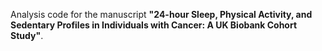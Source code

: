 Analysis code for the manuscript **"24-hour Sleep, Physical Activity, and Sedentary Profiles in Individuals with Cancer: A UK Biobank Cohort Study"**.
